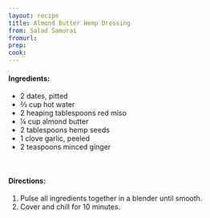 ```yaml
---
layout: recipe
title: Almond Butter Hemp Dressing
from: Salad Samurai
fromurl: 
prep: 
cook: 
---
```


#### Ingredients:

* 2 dates, pitted
* ⅔ cup hot water
* 2 heaping tablespoons red miso
* ¼ cup almond butter
* 2 tablespoons hemp seeds
* 1 clove garlic, peeled
* 2 teaspoons minced ginger

<br>

#### Directions:

1. Pulse all ingredients together in a blender until smooth. 
2. Cover and chill for 10 minutes.
